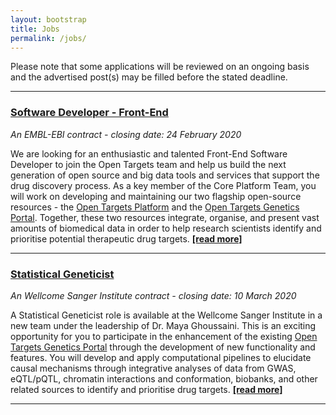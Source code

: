 ```yaml
---
layout: bootstrap
title: Jobs
permalink: /jobs/
---
```

Please note that some applications will be reviewed on an ongoing basis and the advertised post(s) may be filled before the stated deadline. 

***

### [Software Developer - Front-End](https://www.embl.de/jobs/searchjobs/index.php?ref=EBI01599)
*An EMBL-EBI contract - closing date: 24 February 2020*

We are looking for an enthusiastic and talented Front-End Software Developer to join the Open Targets team and help us build the next generation of open source and big data tools and services that support the drug discovery process. As a key member of the Core Platform Team, you will work on developing and maintaining our two flagship open-source resources - the [Open Targets Platform](https://www.targetvalidation.org/) and the [Open Targets Genetics Portal](https://genetics.opentargets.org). Together, these two resources integrate, organise, and present vast amounts of biomedical data in order to help research scientists identify and prioritise potential therapeutic drug targets. __[[read more]](https://www.embl.de/jobs/searchjobs/index.php?ref=EBI01599)__

***

### [Statistical Geneticist](https://jobs.sanger.ac.uk/vacancy/statistical-geneticist-open-targets-411749.html)
*An Wellcome Sanger Institute contract - closing date: 10 March 2020*

A Statistical Geneticist role is available at the Wellcome Sanger Institute in a new team under the leadership of Dr. Maya Ghoussaini. This is an exciting opportunity for you to participate in the enhancement of the existing [Open Targets Genetics Portal](https://genetics.opentargets.org/) through the development of new functionality and features. You will develop and apply computational pipelines to elucidate causal mechanisms through integrative analyses of data from GWAS, eQTL/pQTL, chromatin interactions and conformation, biobanks, and other related sources to identify and prioritise drug targets. __[[read more]](https://jobs.sanger.ac.uk/vacancy/statistical-geneticist-open-targets-411749.html)__

***